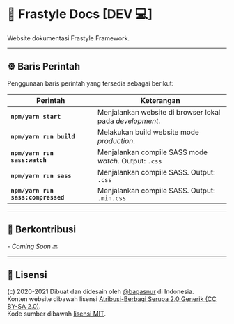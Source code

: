 # 📘 Frastyle Docs [DEV 💻]

Website dokumentasi Frastyle Framework.

---

## ⚙ Baris Perintah

Penggunaan baris perintah yang tersedia sebagai berikut:

| Perintah                           | Keterangan                                               |
| ---------------------------------- | -------------------------------------------------------- |
| **`npm/yarn start`**               | Menjalankan website di browser lokal pada _development_. |
| **`npm/yarn run build`**           | Melakukan build website mode _production_.               |
| **`npm/yarn run sass:watch`**      | Menjalankan compile SASS mode _watch_. Output: `.css`    |
| **`npm/yarn run sass`**            | Menjalankan compile SASS. Output: `.css`                 |
| **`npm/yarn run sass:compressed`** | Menjalankan compile SASS. Output: `.min.css`             |

---

## 🌱 Berkontribusi

_- Coming Soon_ 🔜

---

## 📄 Lisensi

(c) 2020-2021 Dibuat dan didesain oleh [@bagasnur](https://github.com/bagasnur) di Indonesia.
<br>
Konten website dibawah lisensi [Atribusi-Berbagi Serupa 2.0 Generik (CC BY-SA 2.0)](https://creativecommons.org/licenses/by-sa/2.0).
<br>
Kode sumber dibawah [lisensi MIT](https://github.com/frastyle/frastyle-site/blob/main/LICENSE).
